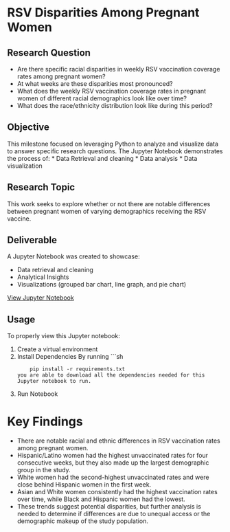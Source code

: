 # RSV Disparities Among Pregnant Women

## Research Question
* Are there specific racial disparities in weekly RSV vaccination coverage rates among pregnant women?
* At what weeks are these disparities most pronounced?
* What does the weekly RSV vaccination coverage rates in pregnant women of different racial demographics look like over time?
* What does the race/ethnicity distribution look like during this period?

## Objective
This milestone focused on leveraging Python to analyze and visualize data to answer specific research questions. The Jupyter Notebook demonstrates the process of:
    * Data Retrieval and cleaning
    * Data analysis
    * Data visualization

## Research Topic
This work seeks to explore whether or not there are notable differences between pregnant women of varying demographics receiving the RSV vaccine.

## Deliverable
A Jupyter Notebook was created to showcase:
* Data retrieval and cleaning 
* Analytical Insights
* Visualizations (grouped bar chart, line graph, and pie chart)

[View Jupyter Notebook](main.ipynb)

## Usage
To properly view this Jupyter notebook:
1. Create a virtual environment
2. Install Dependencies 
    By running 
       ```sh
   ```
       pip install -r requirements.txt
   you are able to download all the dependencies needed for this Jupyter notebook to run.
3. Run Notebook

# Key Findings
* There are notable racial and ethnic differences in RSV vaccination rates among pregnant women.
* Hispanic/Latino women had the highest unvaccinated rates for four consecutive weeks, but they also made up the largest demographic group in the study.
* White women had the second-highest unvaccinated rates and were close behind Hispanic women in the first week.
* Asian and White women consistently had the highest vaccination rates over time, while Black and Hispanic women had the lowest.
* These trends suggest potential disparities, but further analysis is needed to determine if differences are due to unequal access or the demographic makeup of the study population.

